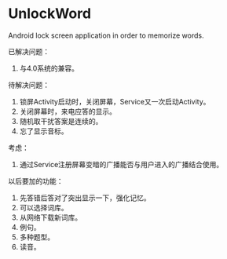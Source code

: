UnlockWord
==========

Android lock screen application in order to memorize words.

已解决问题：
 1. 与4.0系统的兼容。

待解决问题：
 1. 锁屏Activity启动时，关闭屏幕，Service又一次启动Activity。
 2. 关闭屏幕时，来电应答的显示。
 3. 随机取干扰答案是连续的。
 4. 忘了显示音标。

考虑：
 1. 通过Service注册屏幕变暗的广播能否与用户进入的广播结合使用。

以后要加的功能：
 1. 先答错后答对了突出显示一下，强化记忆。
 2. 可以选择词库。
 3. 从网络下载新词库。
 4. 例句。
 5. 多种题型。
 6. 读音。

